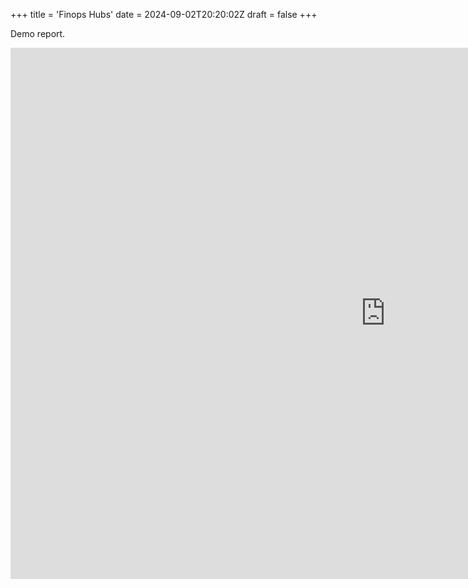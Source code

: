 +++
title = 'Finops Hubs'
date = 2024-09-02T20:20:02Z
draft = false
+++

Demo report.

<iframe title="CostSummary" width="1200" height="850" src="https://app.powerbi.com/view?r=eyJrIjoiZGUxMDdjNjQtZTc0MS00OWRhLTgxZjItODZmMTJhMzY1MDRiIiwidCI6IjVlZWI4NTYxLTU0OTMtNGIzOS05MDZmLTAzODM1Njg1MGFhYSIsImMiOjh9" frameborder="0" allowFullScreen="true"></iframe>